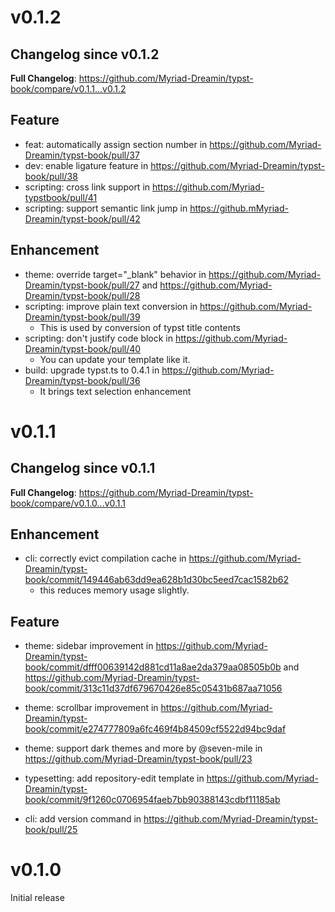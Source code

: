 # v0.1.2

## Changelog since v0.1.2

**Full Changelog**: https://github.com/Myriad-Dreamin/typst-book/compare/v0.1.1...v0.1.2

## Feature

- feat: automatically assign section number in https://github.com/Myriad-Dreamin/typst-book/pull/37
- dev: enable ligature feature in https://github.com/Myriad-Dreamin/typst-book/pull/38
- scripting: cross link support in https://github.com/Myriad-typstbook/pull/41
- scripting: support semantic link jump in https://github.mMyriad-Dreamin/typst-book/pull/42

## Enhancement

- theme: override target="\_blank" behavior in https://github.com/Myriad-Dreamin/typst-book/pull/27 and https://github.com/Myriad-Dreamin/typst-book/pull/28
- scripting: improve plain text conversion in https://github.com/Myriad-Dreamin/typst-book/pull/39
  - This is used by conversion of typst title contents
- scripting: don't justify code block in https://github.com/Myriad-Dreamin/typst-book/pull/40
  - You can update your template like it.
- build: upgrade typst.ts to 0.4.1 in https://github.com/Myriad-Dreamin/typst-book/pull/36
  - It brings text selection enhancement

# v0.1.1

## Changelog since v0.1.1

**Full Changelog**: https://github.com/Myriad-Dreamin/typst-book/compare/v0.1.0...v0.1.1

## Enhancement

- cli: correctly evict compilation cache in https://github.com/Myriad-Dreamin/typst-book/commit/149446ab63dd9ea628b1d30bc5eed7cac1582b62
  - this reduces memory usage slightly.

## Feature

- theme: sidebar improvement in https://github.com/Myriad-Dreamin/typst-book/commit/dfff00639142d881cd11a8ae2da379aa08505b0b and https://github.com/Myriad-Dreamin/typst-book/commit/313c11d37df679670426e85c05431b687aa71056

- theme: scrollbar improvement in https://github.com/Myriad-Dreamin/typst-book/commit/e274777809a6fc469f4b84509cf5522d94bc9daf

- theme: support dark themes and more by @seven-mile in https://github.com/Myriad-Dreamin/typst-book/pull/23

- typesetting: add repository-edit template in https://github.com/Myriad-Dreamin/typst-book/commit/9f1260c0706954faeb7bb90388143cdbf11185ab

- cli: add version command in https://github.com/Myriad-Dreamin/typst-book/pull/25

# v0.1.0

Initial release

